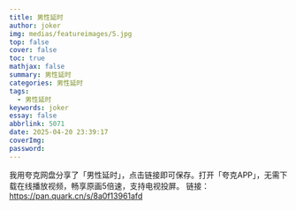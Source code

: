 ```yaml
---
title: 男性延时
author: joker
img: medias/featureimages/5.jpg
top: false
cover: false
toc: true
mathjax: false
summary: 男性延时
categories: 男性延时
tags:
  - 男性延时
keywords: joker
essay: false
abbrlink: 5071
date: 2025-04-20 23:39:17
coverImg:
password:
---
```


我用夸克网盘分享了「男性延时」，点击链接即可保存。打开「夸克APP」，无需下载在线播放视频，畅享原画5倍速，支持电视投屏。
链接：https://pan.quark.cn/s/8a0f13961afd
